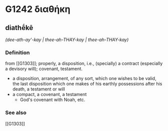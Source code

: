 # G1242 διαθήκη

## diathḗkē

_(dee-ath-ay'-kay | thee-ah-THAY-kay | thee-ah-THAY-kay)_

### Definition

from [[G1303]]; properly, a disposition, i.e., (specially) a contract (especially a devisory will); covenant, testament.

- a disposition, arrangement, of any sort, which one wishes to be valid, the last disposition which one makes of his earthly possessions after his death, a testament or will
- a compact, a covenant, a testament
  - God's covenant with Noah, etc.

### See also

[[G1303]]

